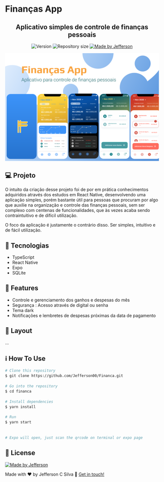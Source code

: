 # Finanças App

<h2 align="center"> 
  Aplicativo simples de controle de finanças pessoais
</h2>

<p align="center">
  <img alt="Version" src="https://img.shields.io/badge/version-1.0-brightgreen">
  <img alt="Repository size" src="https://img.shields.io/github/repo-size/Jefferson00/Financa">
  <a href="https://www.linkedin.com/in/jefferson-c-silva-aa1b7b1a9/">
    <img alt="Made by Jefferson" src="https://img.shields.io/badge/made%20by-Jefferson-blue">
  </a>
</p>

<p align="center">
  <img src="assets/readme-1.png">
</p>

## 💻 Projeto

O intuito da criação desse projeto foi de por em prática conhecimentos adquiridos através dos estudos em React Native, desenvolvendo uma aplicação simples, porém bastante útil para pessoas que procuram por algo que auxilie na organização e controle das finanças pessoais, sem ser complexo com centenas de funcionalidades, que às vezes acaba sendo contraintuitivo e de difícil utilização. 

O foco da aplicação é justamente o contrário disso. Ser simples, intuitivo e de fácil utilização.

## 🚀 Tecnologias

- TypeScript
- React Native
- Expo
- SQLite

## 🚀 Features

- Controle e gerenciamento dos ganhos e despesas do mês
- Segurança : Acesso através de digital ou senha
- Tema dark
- Notificações e lembretes de despesas próximas da data de pagamento

## 🔖 Layout

...

## ℹ️ How To Use

```bash
# Clone this repository
$ git clone https://github.com/Jefferson00/Financa.git

# Go into the repository
$ cd financa

# Install dependencies
$ yarn install

# Run
$ yarn start


# Expo will open, just scan the qrcode on terminal or expo page
```

## 📝 License

<a href="/LICENSE">
    <img alt="Made by Jefferson" src="https://img.shields.io/badge/licence-MIT-blue">
 </a>

Made with ♥ by Jefferson C Silva :wave: [Get in touch!](https://www.linkedin.com/in/jefferson-c-silva)
